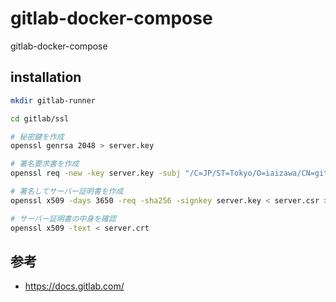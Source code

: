 # gitlab-docker-compose
gitlab-docker-compose

## installation

```bash
mkdir gitlab-runner

cd gitlab/ssl

# 秘密鍵を作成
openssl genrsa 2048 > server.key

# 署名要求書を作成
openssl req -new -key server.key -subj "/C=JP/ST=Tokyo/O=iaizawa/CN=gitlab.local" > server.csr

# 署名してサーバー証明書を作成
openssl x509 -days 3650 -req -sha256 -signkey server.key < server.csr > server.crt

# サーバー証明書の中身を確認
openssl x509 -text < server.crt
```

## 参考
- https://docs.gitlab.com/
